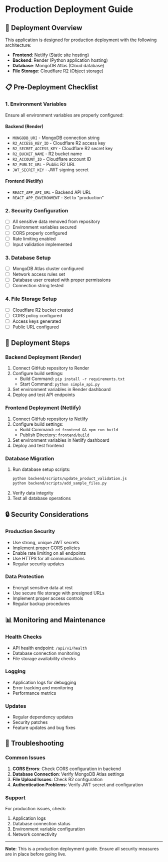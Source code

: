 # Production Deployment Guide

## 🚀 Deployment Overview

This application is designed for production deployment with the following architecture:

- **Frontend**: Netlify (Static site hosting)
- **Backend**: Render (Python application hosting)
- **Database**: MongoDB Atlas (Cloud database)
- **File Storage**: Cloudflare R2 (Object storage)

## 📋 Pre-Deployment Checklist

### 1. Environment Variables
Ensure all environment variables are properly configured:

#### Backend (Render)
- `MONGODB_URI` - MongoDB connection string
- `R2_ACCESS_KEY_ID` - Cloudflare R2 access key
- `R2_SECRET_ACCESS_KEY` - Cloudflare R2 secret key
- `R2_BUCKET_NAME` - R2 bucket name
- `R2_ACCOUNT_ID` - Cloudflare account ID
- `R2_PUBLIC_URL` - Public R2 URL
- `JWT_SECRET_KEY` - JWT signing secret

#### Frontend (Netlify)
- `REACT_APP_API_URL` - Backend API URL
- `REACT_APP_ENVIRONMENT` - Set to "production"

### 2. Security Configuration
- [ ] All sensitive data removed from repository
- [ ] Environment variables secured
- [ ] CORS properly configured
- [ ] Rate limiting enabled
- [ ] Input validation implemented

### 3. Database Setup
- [ ] MongoDB Atlas cluster configured
- [ ] Network access rules set
- [ ] Database user created with proper permissions
- [ ] Connection string tested

### 4. File Storage Setup
- [ ] Cloudflare R2 bucket created
- [ ] CORS policy configured
- [ ] Access keys generated
- [ ] Public URL configured

## 🔧 Deployment Steps

### Backend Deployment (Render)

1. Connect GitHub repository to Render
2. Configure build settings:
   - Build Command: `pip install -r requirements.txt`
   - Start Command: `python simple_api.py`
3. Set environment variables in Render dashboard
4. Deploy and test API endpoints

### Frontend Deployment (Netlify)

1. Connect GitHub repository to Netlify
2. Configure build settings:
   - Build Command: `cd frontend && npm run build`
   - Publish Directory: `frontend/build`
3. Set environment variables in Netlify dashboard
4. Deploy and test frontend

### Database Migration

1. Run database setup scripts:
   ```bash
   python backend/scripts/update_product_validation.js
   python backend/scripts/add_sample_files.py
   ```
2. Verify data integrity
3. Test all database operations

## 🔒 Security Considerations

### Production Security
- Use strong, unique JWT secrets
- Implement proper CORS policies
- Enable rate limiting on all endpoints
- Use HTTPS for all communications
- Regular security updates

### Data Protection
- Encrypt sensitive data at rest
- Use secure file storage with presigned URLs
- Implement proper access controls
- Regular backup procedures

## 📊 Monitoring and Maintenance

### Health Checks
- API health endpoint: `/api/v1/health`
- Database connection monitoring
- File storage availability checks

### Logging
- Application logs for debugging
- Error tracking and monitoring
- Performance metrics

### Updates
- Regular dependency updates
- Security patches
- Feature updates and bug fixes

## 🚨 Troubleshooting

### Common Issues
1. **CORS Errors**: Check CORS configuration in backend
2. **Database Connection**: Verify MongoDB Atlas settings
3. **File Upload Issues**: Check R2 configuration
4. **Authentication Problems**: Verify JWT secret and configuration

### Support
For production issues, check:
1. Application logs
2. Database connection status
3. Environment variable configuration
4. Network connectivity

---

**Note**: This is a production deployment guide. Ensure all security measures are in place before going live.




